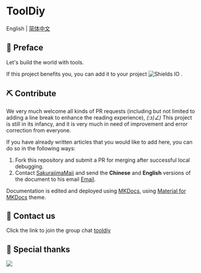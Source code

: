 # ToolDiy

English | [简体中文](https://github.com/cargo-youth/ToolDiy/blob/main/README_CN.md)

## 🤔 Preface

Let's build the world with tools.

If this project benefits you, you can add it to your project ![Shields IO](https://img.shields.io/badge/ToolDiy-Let's%20build%20the%20world%20with%20tools-%23eb4d4b) .

## ⛏ Contribute

We very much welcome all kinds of PR requests (including but not limited to adding a line break to enhance the reading experience), _(:з)∠)_ This project is still in its infancy, and it is very much in need of improvement and error correction from everyone.

If you have already written articles that you would like to add here, you can do so in the following ways:

1. Fork this repository and submit a PR for merging after successful local debugging.
2. Contact [SakurajimaMaii](https://github.com/SakurajimaMaii) and send the **Chinese** and **English** versions of the document to his email <a href="mailto:guihy2019@gmail.com ">Email</a>.

Documentation is edited and deployed using [MKDocs](https://www.mkdocs.org/), using [Material for MKDocs](https://squidfunk.github.io/mkdocs-material/) theme.

## 🤳 Contact us

Click the link to join the group chat [tooldiy](https://jq.qq.com/?_wv=1027&k=QCT1smVY)

## 💫 Special thanks

<!--  support by https://contrib.rocks -->
<a href="https://github.com/cargo-youth/ToolDiy/graphs/contributors">
  <img src="https://contrib.rocks/image?repo=cargo-youth/ToolDiy" />
</a>
